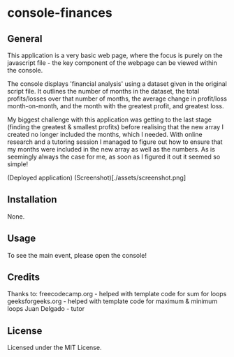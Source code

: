 # console-finances
## General
This application is a very basic web page, where the focus is purely on the javascript file - the key component of the webpage can be viewed within the console. 

The console displays 'financial analysis' using a dataset given in the original script file. It outlines the number of months in the dataset, the total profits/losses over that number of months, the average change in profit/loss month-on-month, and the month with the greatest profit, and greatest loss. 

My biggest challenge with this application was getting to the last stage (finding the greatest & smallest profits) before realising that the new array I created no longer included the months, which I needed. With online research and a tutoring session I managed to figure out how to ensure that my months were included in the new array as well as the numbers. As is seemingly always the case for me, as soon as I figured it out it seemed so simple! 

(Deployed application)
(Screenshot)[./assets/screenshot.png]

## Installation
None.

## Usage
To see the main event, please open the console!

## Credits
Thanks to: 
freecodecamp.org  -  helped with template code for sum for loops
geeksforgeeks.org  -  helped with template code for maximum & minimum loops
Juan Delgado - tutor

## License
Licensed under the MIT License.